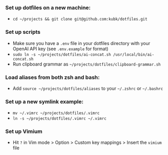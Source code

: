 ### Set up dotfiles on a new machine:
- `cd ~/projects && git clone git@github.com:kubk/dotfiles.git`

### Set up scripts
- Make sure you have a `.env` file in your dotfiles directory with your OpenAI API key (see `.env.example` for format)
- `sudo ln -s ~/projects/dotfiles/ai-concat.sh /usr/local/bin/ai-concat.sh`
- Run clipboard grammar as `~/projects/dotfiles/clipboard-grammar.sh`

### Load aliases from both zsh and bash:

- Add `source ~/projects/dotfiles/aliases` to your `~/.zshrc` or `~/.bashrc`

### Set up a new symlink example:

- `mv ~/.vimrc ~/projects/dotfiles/.vimrc`
- `ln -s ~/projects/dotfiles/.vimrc ~/.vimrc`

### Set up Vimium

- Hit `?` in Vim mode > Option > Custom key mappings > Insert the `vimium` file

